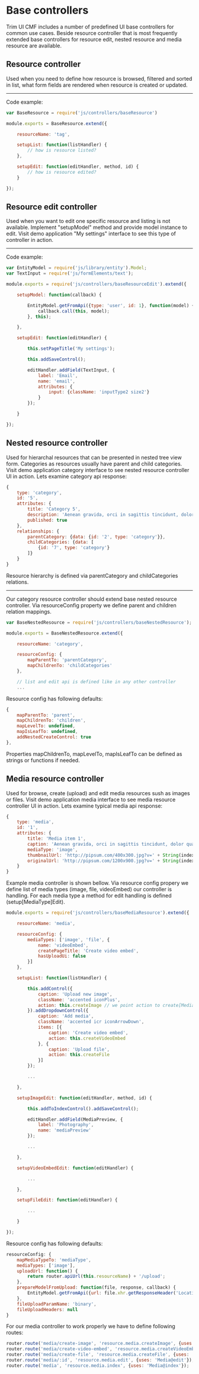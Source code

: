 # Base controllers
Trim UI CMF includes a number of predefined UI base controllers for common use cases.
Beside resource controller that is most frequently extended base controllers for resource edit, nested resource and media resource are available.

## Resource controller
Used when you need to define how resource is browsed, filtered and sorted in list, what form fields are rendered when resource is created or updated.

---

Code example:
```js
var BaseResource = require('js/controllers/baseResource')

module.exports = BaseResource.extend({

    resourceName: 'tag',

    setupList: function(listHandler) {
        // how is resource listed?
    },

    setupEdit: function(editHandler, method, id) {
        // how is resource edited?
    }

});
```

## Resource edit controller
Used when you want to edit one specific resource and listing is not available.
Implement "setupModel" method and provide model instance to edit.
Visit demo application "My settings" interface to see this type of controller in action.

---
Code example:

```js
var EntityModel = require('js/library/entity').Model;
var TextInput = require('js/formElements/text');

module.exports = require('js/controllers/baseResourceEdit').extend({

    setupModel: function(callback) {

        EntityModel.getFromApi({type: 'user', id: 1}, function(model) {
            callback.call(this, model);
        }, this);

    },

    setupEdit: function(editHandler) {

        this.setPageTitle('My settings');

        this.addSaveControl();

        editHandler.addField(TextInput, {
            label: 'Email',
            name: 'email',
            attributes: {
                input: {className: 'inputType2 size2'}
            }
        });

    }

});

```

## Nested resource controller
Used for hierarchal resources that can be presented in nested tree view form.
Categories as resources usually have parent and child categories.
Visit demo application category interface to see nested resource controller UI in action.
Lets examine category api response:
```js
{
    type: 'category',
    id: '5',
    attributes: {
        title: 'Category 5',
        description: 'Aenean gravida, orci in sagittis tincidunt, dolor quam pellentesque dolor, nec viverra neque nunc id mi.',
        published: true
    },
    relationships: {
        parentCategory: {data: {id: '2', type: 'category'}},
        childCategories: {data: [
            {id: '7', type: 'category'}
        ]}
    }
}
```
Resource hierarchy is defined via parentCategory and childCategories relations.

---

Our category resource controller should extend base nested resource controller.
Via resourceConfig property we define parent and children relation mappings.
```js
var BaseNestedResource = require('js/controllers/baseNestedResource');

module.exports = BaseNestedResource.extend({

    resourceName: 'category',

    resourceConfig: {
        mapParentTo: 'parentCategory',
        mapChildrenTo: 'childCategories'
    },

    // list and edit api is defined like in any other controller
    ...

```

Resource config has following defaults:
```js
{
    mapParentTo: 'parent',
    mapChildrenTo: 'children',
    mapLevelTo: undefined,
    mapIsLeafTo: undefined,
    addNestedCreateControl: true
},
```
Properties mapChildrenTo, mapLevelTo, mapIsLeafTo can be defined as strings or functions if needed.


## Media resource controller
Used for browse, create (upload) and edit media resources sush as images or files.
Visit demo application media interface to see media resource controller UI in action.
Lets examine typical media api response:
```js
{
    type: 'media',
    id: '1',
    attributes: {
        title: 'Media item 1',
        caption: 'Aenean gravida, orci in sagittis tincidunt, dolor quam pellentesque dolor, nec viverra neque nunc id mi.',
        mediaType: 'image',
        thumbnailUrl: 'http://pipsum.com/400x300.jpg?v=' + String(index),
        originalUrl: 'http://pipsum.com/1200x900.jpg?v=' + String(index)
    }
}
```
Example media controller is shown bellow.
Via resource config propery we define list of media types (image, file, videoEmbed) our controller is handling.
For each media type a method for edit handling is defined (setup[MediaType]Edit).

```js
module.exports = require('js/controllers/baseMediaResource').extend({

    resourceName: 'media',

    resourceConfig: {
        mediaTypes: ['image', 'file', {
            name: 'videoEmbed',
            createPageTitle: 'Create video embed',
            hasUploadUi: false
        }]
    },

    setupList: function(listHandler) {

        this.addControl({
            caption: 'Upload new image',
            className: 'accented iconPlus',
            action: this.createImage // we point action to create[MediaType] method
        }).addDropdownControl({
            caption: 'Add media',
            className: 'accented icr iconArrowDown',
            items: [{
                caption: 'Create video embed',
                action: this.createVideoEmbed
            }, {
                caption: 'Upload file',
                action: this.createFile
            }]
        });

        ...

    },

    setupImageEdit: function(editHandler, method, id) {

        this.addToIndexControl().addSaveControl();

        editHandler.addField(MediaPreview, {
            label: 'Photography',
            name: 'mediaPreview'
        });

        ...

    },

    setupVideoEmbedEdit: function(editHandler) {

        ...

    },

    setupFileEdit: function(editHandler) {

        ...

    }

});
```

Resource config has following defaults:

```js
resourceConfig: {
    mapMediaTypeTo: 'mediaType',
    mediaTypes: ['image'],
    uploadUrl: function() {
        return router.apiUrl(this.resourceName) + '/upload';
    },
    prepareModelFromUpload: function(file, response, callback) {
        EntityModel.getFromApi({url: file.xhr.getResponseHeader('Location')}, callback, this);
    },
    fileUploadParamName: 'binary',
    fileUploadHeaders: null
}
```

For our media controller to work properly we have to define following routes:

```js
router.route('media/create-image', 'resource.media.createImage', {uses: 'Media@createImage'});
router.route('media/create-video-embed', 'resource.media.createVideoEmbed', {uses: 'Media@createVideoEmbed'});
router.route('media/create-file', 'resource.media.createFile', {uses: 'Media@createFile'});
router.route('media/:id', 'resource.media.edit', {uses: 'Media@edit'});
router.route('media', 'resource.media.index', {uses: 'Media@index'});
```

